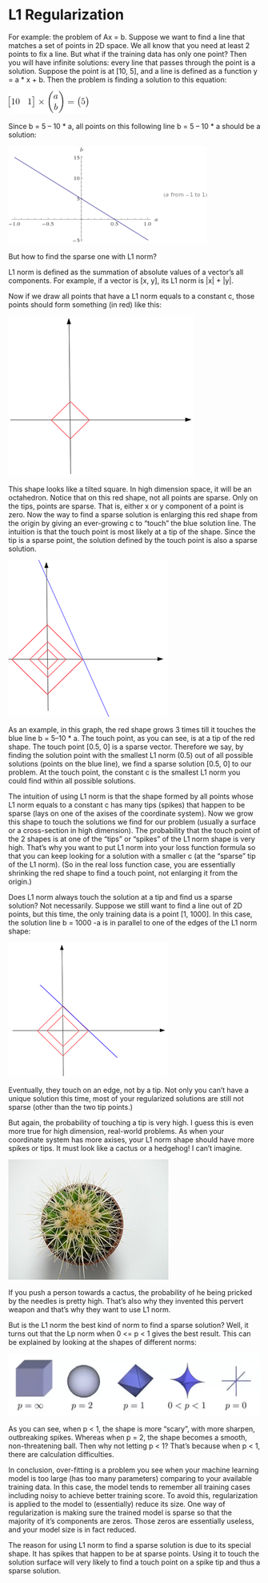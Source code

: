 # L1 Regularization

For example: the problem of Ax = b. Suppose we want to find a line that matches a set of points in 2D space. We all know that you need at least 2 points to fix a line. But what if the training data has only one point? Then you will have infinite solutions: every line that passes through the point is a solution. Suppose the point is at [10, 5], and a line is defined as a function y = a * x + b. Then the problem is finding a solution to this equation:

![](./images/3.gif)

Since b = 5 – 10 * a, all points on this following line b = 5 – 10 * a should be a solution:

![](./images/4.gif)

But how to find the sparse one with L1 norm?

L1 norm is defined as the summation of absolute values of a vector’s all components. For example, if a vector is [x, y], its L1 norm is |x| + |y|.

Now if we draw all points that have a L1 norm equals to a constant c, those points should form something (in red) like this:

![](./images/5.png)

This shape looks like a tilted square. In high dimension space, it will be an octahedron. Notice that on this red shape, not all points are sparse. Only on the tips, points are sparse. That is, either x or y component of a point is zero. Now the way to find a sparse solution is enlarging this red shape from the origin by giving an ever-growing c to “touch” the blue solution line. The intuition is that the touch point is most likely at a tip of the shape. Since the tip is a sparse point, the solution defined by the touch point is also a sparse solution.

![](./images/6.png)

As an example, in this graph, the red shape grows 3 times till it touches the blue line b = 5–10 * a. The touch point, as you can see, is at a tip of the red shape. The touch point [0.5, 0] is a sparse vector. Therefore we say, by finding the solution point with the smallest L1 norm (0.5) out of all possible solutions (points on the blue line), we find a sparse solution [0.5, 0] to our problem. At the touch point, the constant c is the smallest L1 norm you could find within all possible solutions.

The intuition of using L1 norm is that the shape formed by all points whose L1 norm equals to a constant c has many tips (spikes) that happen to be sparse (lays on one of the axises of the coordinate system). Now we grow this shape to touch the solutions we find for our problem (usually a surface or a cross-section in high dimension). The probability that the touch point of the 2 shapes is at one of the “tips” or “spikes” of the L1 norm shape is very high. That’s why you want to put L1 norm into your loss function formula so that you can keep looking for a solution with a smaller c (at the “sparse” tip of the L1 norm). (So in the real loss function case, you are essentially shrinking the red shape to find a touch point, not enlarging it from the origin.)

Does L1 norm always touch the solution at a tip and find us a sparse solution? Not necessarily. Suppose we still want to find a line out of 2D points, but this time, the only training data is a point [1, 1000]. In this case, the solution line b = 1000 -a is in parallel to one of the edges of the L1 norm shape:

![](./images/7.png)

Eventually, they touch on an edge, not by a tip. Not only you can’t have a unique solution this time, most of your regularized solutions are still not sparse (other than the two tip points.)

But again, the probability of touching a tip is very high. I guess this is even more true for high dimension, real-world problems. As when your coordinate system has more axises, your L1 norm shape should have more spikes or tips. It must look like a cactus or a hedgehog! I can’t imagine.

![](./images/8.jpeg)

If you push a person towards a cactus, the probability of he being pricked by the needles is pretty high. That’s also why they invented this pervert weapon and that’s why they want to use L1 norm.

But is the L1 norm the best kind of norm to find a sparse solution? Well, it turns out that the Lp norm when 0 <= p < 1 gives the best result. This can be explained by looking at the shapes of different norms:

![](./images/9.png)

As you can see, when p < 1, the shape is more “scary”, with more sharpen, outbreaking spikes. Whereas when p = 2, the shape becomes a smooth, non-threatening ball. Then why not letting p < 1? That’s because when p < 1, there are calculation difficulties.

In conclusion, over-fitting is a problem you see when your machine learning model is too large (has too many parameters) comparing to your available training data. In this case, the model tends to remember all training cases including noisy to achieve better training score. To avoid this, regularization is applied to the model to (essentially) reduce its size. One way of regularization is making sure the trained model is sparse so that the majority of it’s components are zeros. Those zeros are essentially useless, and your model size is in fact reduced.

The reason for using L1 norm to find a sparse solution is due to its special shape. It has spikes that happen to be at sparse points. Using it to touch the solution surface will very likely to find a touch point on a spike tip and thus a sparse solution.

